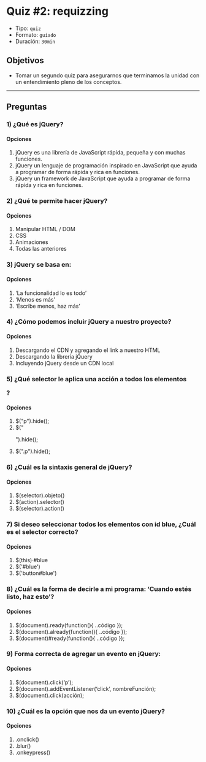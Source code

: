 # Quiz #2: requizzing

- Tipo: `quiz`
- Formato: `guiado`
- Duración: `30min`

## Objetivos

- Tomar un segundo quiz para asegurarnos que terminamos la unidad con un
  entendimiento pleno de los conceptos.

***

## Preguntas

### 1) ¿Qué es jQuery?

#### Opciones

1. jQuery es una librería de JavaScript rápida, pequeña y con muchas funciones.
2. jQuery un lenguaje de programación inspirado en JavaScript que ayuda a programar de forma rápida y rica en funciones.
3. jQuery un framework de JavaScript que ayuda a programar de forma rápida y rica en funciones.

<solution style="display:none;">1</solution>

### 2) ¿Qué te permite hacer jQuery?

#### Opciones

1. Manipular HTML / DOM
2. CSS
3. Animaciones
4. Todas las anteriores

<solution style="display:none;">4</solution>

### 3) jQuery se basa en:

#### Opciones

1. ‘La funcionalidad lo es todo’
2. ‘Menos es más’
3. ‘Escribe menos, haz más’

<solution style="display:none;">3</solution>

### 4) ¿Cómo podemos incluir jQuery a nuestro proyecto?

#### Opciones

1. Descargando el CDN y agregando el link a nuestro HTML
2. Descargando la librería jQuery
3. Incluyendo jQuery desde un CDN local

<solution style="display:none;">2</solution>

### 5) ¿Qué selector le aplica una acción a todos los elementos <p>?

#### Opciones

1. $("p").hide();
2. $("<p>").hide();
3. $(".p").hide();

<solution style="display:none;">1</solution>

### 6) ¿Cuál es la sintaxis general de jQuery?

#### Opciones

1. $(selector).objeto()
2. $(action).selector()
3. $(selector).action()

<solution style="display:none;">3</solution>

### 7) Si deseo seleccionar todos los elementos con id blue, ¿Cuál es el selector correcto?

#### Opciones

1. $(this)·#blue
2. $('#blue')
3. $('button#blue')

<solution style="display:none;">2</solution>

### 8) ¿Cuál es la forma de decirle a mi programa: ‘Cuando estés listo, haz esto’?

#### Opciones

1. $(document).ready(function(){ ..código });
2. $(document).already(function(){ ..código });
3. $(document)#ready(function(){ ..código });

<solution style="display:none;">1</solution>

### 9) Forma correcta de agregar un evento en jQuery:

#### Opciones

1. $(document).click(‘p’);
2. $(document).addEventListener(‘click’, nombreFunción);
3. $(document).click(acción);

<solution style="display:none;">3</solution>

### 10) ¿Cuál es la opción que nos da un evento jQuery?

#### Opciones

1. .onclick()
2. .blur()
3. .onkeypress()

<solution style="display:none;">2</solution>
